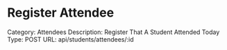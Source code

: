 # Register Attendee

Category: Attendees
Description: Register That A Student Attended Today
Type: POST
URL: api/students/attendees/:id
